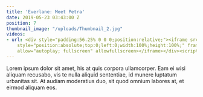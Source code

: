 ```yaml
---
title: 'Everlane: Meet Petra'
date: 2019-05-23 03:43:00 Z
position: 7
thumbnail_image: "/uploads/Thumbnail_2.jpg"
videos:
- url: <div style="padding:56.25% 0 0 0;position:relative;"><iframe src="https://player.vimeo.com/video/84509126?autoplay=1&title=0&byline=0&portrait=0"
    style="position:absolute;top:0;left:0;width:100%;height:100%;" frameborder="0"
    allow="autoplay; fullscreen" allowfullscreen></iframe></div><script src="https://player.vimeo.com/api/player.js"></script>
---
```


Lorem ipsum dolor sit amet, his at quis corpora ullamcorper. Eam ei wisi aliquam recusabo, vis te nulla aliquid sententiae, id munere luptatum urbanitas sit. At audiam moderatius duo, sit quod omnium labores at, et eirmod aliquam eos.
